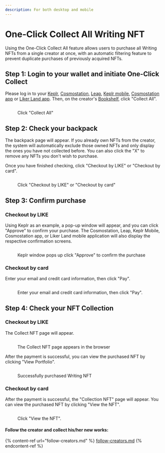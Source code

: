 ```yaml
---
description: For both desktop and mobile
---
```


# One-Click Collect All Writing NFT

Using the One-Click Collect All feature allows users to purchase all Writing NFTs from a single creator at once, with an automatic filtering feature to prevent duplicate purchases of previously acquired NFTs.

## Step 1: Login to your wallet and initiate One-Click Collect

Please log in to your [Keplr](../../../general-guides/wallet/keplr/), [Cosmostation](../../../general-guides/wallet/cosmostation/), [Leap](../../../general-guides/wallet/leap/), [Keplr mobile](../../../general-guides/wallet/keplr-mobile/), [Cosmostation app](../../../general-guides/wallet/cosmostation-app/cosmostation-app-deposit-and-send-likecoin.md) or [Liker Land app](../../../user-guide/liker-land/download.md). Then, on the creator's [Bookshelf](bookshelf.md), click "Collect All".

<figure><img src="../../../.gitbook/assets/Collect All 1-en.png" alt=""><figcaption><p>Click "Collect All"</p></figcaption></figure>

## Step 2: Check your backpack

The backpack page will appear. If you already own NFTs from the creator, the system will automatically exclude those owned NFTs and only display the ones you have not collected before. You can also click the "X" to remove any NFTs you don't wish to purchase.

Once you have finished checking, click "Checkout by LIKE" or "Checkout by card".

<figure><img src="../../../.gitbook/assets/Collect All 2-en.png" alt=""><figcaption><p>Click "Checkout by LIKE" or "Checkout by card"</p></figcaption></figure>

## Step 3: Confirm purchase

### Checkout by LIKE

Using Keplr as an example, a pop-up window will appear, and you can click "Approve" to confirm your purchase. The Cosmostation, Leap, Keplr Mobile, Cosmostation app, or Liker Land mobile application will also display the respective confirmation screens.

<figure><img src="../../../.gitbook/assets/Collect All 3-en.png" alt=""><figcaption><p>Keplr window pops up click "Approve" to confirm the purchase</p></figcaption></figure>

### Checkout by card

Enter your email and credit card information, then click "Pay".

<figure><img src="../../../.gitbook/assets/Collect All 6.png" alt=""><figcaption><p>Enter your email and credit card information, then click "Pay".</p></figcaption></figure>

## Step 4: Check your NFT Collection

### Checkout by LIKE

The Collect NFT page will appear.

<figure><img src="../../../.gitbook/assets/Collect All 4-en.png" alt=""><figcaption><p>The Collect NFT page appears in the browser</p></figcaption></figure>

After the payment is successful, you can view the purchased NFT by clicking "View Portfolio".

<figure><img src="../../../.gitbook/assets/Collect All 5-en.png" alt=""><figcaption><p>Successfully purchased Writing NFT</p></figcaption></figure>

### Checkout by card

After the payment is successful, the "Collection NFT" page will appear. You can view the purchased NFT by clicking "View the NFT".

<figure><img src="../../../.gitbook/assets/Collect All 7-en.png" alt=""><figcaption><p> Click "View the NFT".</p></figcaption></figure>

#### Follow the creator and collect his/her new works:

{% content-ref url="follow-creators.md" %}
[follow-creators.md](follow-creators.md)
{% endcontent-ref %}

